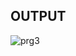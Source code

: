 ## OUTPUT

![prg3](https://user-images.githubusercontent.com/42496674/74954160-b4627d80-5428-11ea-91fc-aa4fd475f08a.png)
